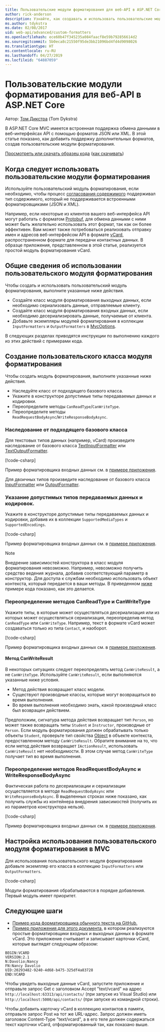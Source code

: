```yaml
---
title: Пользовательские модули форматирования для веб-API в ASP.NET Core
author: rick-anderson
description: Узнайте, как создавать и использовать пользовательские модули форматирования для веб-интерфейсов API в ASP.NET Core.
ms.author: tdykstra
ms.date: 02/08/2017
uid: web-api/advanced/custom-formatters
ms.openlocfilehash: ece60b47f345235a084faacf8e59b792856614d2
ms.sourcegitcommit: 5b0eca8c21550f95de3bb21096bd4fd4d9098026
ms.translationtype: HT
ms.contentlocale: ru-RU
ms.lasthandoff: 04/27/2019
ms.locfileid: "64887059"
---
```

# <a name="custom-formatters-in-aspnet-core-web-api"></a>Пользовательские модули форматирования для веб-API в ASP.NET Core

Автор: [Том Дикстра](https://github.com/tdykstra) (Tom Dykstra)

В ASP.NET Core MVC имеется встроенная поддержка обмена данными в веб-интерфейсах API с помощью форматов JSON или XML. В этой статье показано, как добавить поддержку дополнительных форматов, создав пользовательские модули форматирования.

[Просмотреть или скачать образец кода](https://github.com/aspnet/AspNetCore.Docs/tree/master/aspnetcore/web-api/advanced/custom-formatters/sample) ([как скачивать](xref:index#how-to-download-a-sample))

## <a name="when-to-use-custom-formatters"></a>Когда следует использовать пользовательские модули форматирования

Используйте пользовательский модуль форматирования, если необходимо, чтобы процесс [согласования содержимого](xref:web-api/advanced/formatting#content-negotiation) поддерживал тип содержимого, который не поддерживается встроенными форматировщиками (JSON и XML).

Например, если некоторые из клиентов вашего веб-интерфейса API могут работать с форматом [Protobuf](https://github.com/google/protobuf), для обмена данными с ними может быть желательно использовать этот формат, так как он более эффективен. Вам может также потребоваться реализовать отправку имен и адресов веб-интерфейсом API в формате [vCard](https://wikipedia.org/wiki/VCard), распространенном формате для передачи контактных данных. В образце приложения, представленном в этой статье, реализуется простой модуль форматирования vCard.

## <a name="overview-of-how-to-use-a-custom-formatter"></a>Общие сведения об использовании пользовательского модуля форматирования

Чтобы создать и использовать пользовательский модуль форматирования, выполните указанные ниже действия.

* Создайте класс модуля форматирования выходных данных, если необходимо сериализовать данные, отправляемые клиенту.
* Создайте класс модуля форматирования входных данных, если необходимо десериализировать данные, получаемые от клиента.
* Добавьте экземпляры модулей форматирования в коллекции `InputFormatters` и `OutputFormatters` в [MvcOptions](/dotnet/api/microsoft.aspnetcore.mvc.mvcoptions).

В следующих разделах приводятся инструкции по выполнению каждого из этих действий с примерами кода.

## <a name="how-to-create-a-custom-formatter-class"></a>Создание пользовательского класса модуля форматирования

Чтобы создать модуль форматирования, выполните указанные ниже действия.

* Наследуйте класс от подходящего базового класса.
* Укажите в конструкторе допустимые типы передаваемых данных и кодировки.
* Переопределите методы `CanReadType`/`CanWriteType`.
* Переопределите методы `ReadRequestBodyAsync`/`WriteResponseBodyAsync`.
  
### <a name="derive-from-the-appropriate-base-class"></a>Наследование от подходящего базового класса

Для текстовых типов данных (например, vCard) произведите наследование от базового класса [TextInputFormatter](/dotnet/api/microsoft.aspnetcore.mvc.formatters.textinputformatter) или [TextOutputFormatter](/dotnet/api/microsoft.aspnetcore.mvc.formatters.textoutputformatter).

[!code-csharp[](custom-formatters/sample/Formatters/VcardOutputFormatter.cs?name=classdef)]

Пример форматировщика входных данных см. в [примере приложения](https://github.com/aspnet/AspNetCore.Docs/tree/master/aspnetcore/web-api/advanced/custom-formatters/sample).

Для двоичных типов произведите наследование от базового класса [InputFormatter](/dotnet/api/microsoft.aspnetcore.mvc.formatters.inputformatter) или [OutputFormatter](/dotnet/api/microsoft.aspnetcore.mvc.formatters.outputformatter).

### <a name="specify-valid-media-types-and-encodings"></a>Указание допустимых типов передаваемых данных и кодировок.

Укажите в конструкторе допустимые типы передаваемых данных и кодировки, добавив их в коллекции `SupportedMediaTypes` и `SupportedEncodings`.

[!code-csharp[](custom-formatters/sample/Formatters/VcardOutputFormatter.cs?name=ctor&highlight=3,5-6)]

Пример форматировщика входных данных см. в [примере приложения](https://github.com/aspnet/AspNetCore.Docs/tree/master/aspnetcore/web-api/advanced/custom-formatters/sample).

> [!NOTE]
> Внедрение зависимостей конструктора в класс модуля форматирования невозможно. Например, невозможно получить средство ведения журнала, добавив соответствующий параметр в конструктор. Для доступа к службам необходимо использовать объект контекста, который передается в ваши методы. В приведенном [ниже](#read-write) примере кода показано, как это делается.

### <a name="override-canreadtypecanwritetype"></a>Переопределение методов CanReadType и CanWriteType

Укажите типы, в которые может осуществляться десериализация или из которых может осуществляться сериализация, переопределив метод `CanReadType` или `CanWriteType`. Например, текст в формате vCard может создаваться только из типа `Contact`, и наоборот.

[!code-csharp[](custom-formatters/sample/Formatters/VcardOutputFormatter.cs?name=canwritetype)]

Пример форматировщика входных данных см. в [примере приложения](https://github.com/aspnet/AspNetCore.Docs/tree/master/aspnetcore/web-api/advanced/custom-formatters/sample).

#### <a name="the-canwriteresult-method"></a>Метод CanWriteResult

В некоторых ситуациях следует переопределять метод `CanWriteResult`, а не `CanWriteType`. Используйте `CanWriteResult`, если выполняются указанные ниже условия.

* Метод действия возвращает класс модели.
* Существуют производные классы, которые могут возвращаться во время выполнения.
* Во время выполнения необходимо знать, какой производный класс был возвращен действием.

Предположим, сигнатура метода действия возвращает тип `Person`, но может также возвращать типы `Student` и `Instructor`, производные от `Person`. Если модуль форматирования должен обрабатывать только объекты `Student`, проверьте тип свойства [Object](/dotnet/api/microsoft.aspnetcore.mvc.formatters.outputformattercanwritecontext#Microsoft_AspNetCore_Mvc_Formatters_OutputFormatterCanWriteContext_Object) в объекте контекста, предоставленном методу `CanWriteResult`. Обратите внимание на то, что если метод действия возвращает `IActionResult`, использовать `CanWriteResult` нет необходимости. В этом случае метод `CanWriteType` получает тип во время выполнения.

<a id="read-write"></a>

### <a name="override-readrequestbodyasyncwriteresponsebodyasync"></a>Переопределение методов ReadRequestBodyAsync и WriteResponseBodyAsync

Фактическая работа по десериализации и сериализации осуществляется в методе `ReadRequestBodyAsync` или `WriteResponseBodyAsync`. В выделенных строках ниже показано, как получить службы из контейнера внедрения зависимостей (получить их из параметров конструктора нельзя).

[!code-csharp[](custom-formatters/sample/Formatters/VcardOutputFormatter.cs?name=writeresponse&highlight=3-4)]

Пример форматировщика входных данных см. в [примере приложения](https://github.com/aspnet/AspNetCore.Docs/tree/master/aspnetcore/web-api/advanced/custom-formatters/sample).

## <a name="how-to-configure-mvc-to-use-a-custom-formatter"></a>Настройка использования пользовательского модуля форматирования в MVC

Для использования пользовательского модуля форматирования добавьте экземпляр его класса в коллекцию `InputFormatters` или `OutputFormatters`.

[!code-csharp[](custom-formatters/sample/Startup.cs?name=mvcoptions&highlight=3-4)]

Модули форматирования обрабатываются в порядке добавления. Первый модуль имеет приоритет.

## <a name="next-steps"></a>Следующие шаги

* [Пример кода форматировщика обычного текста на GitHub.](https://github.com/aspnet/Entropy/tree/master/samples/Mvc.Formatters)
* [Пример приложения для этого документа](https://github.com/aspnet/AspNetCore.Docs/tree/master/aspnetcore/web-api/advanced/custom-formatters/sample), в котором реализуются простые форматировщики входных и выходных данных в формате vCard. Это приложение считывает и записывает карточки vCard, которые выглядят следующим образом:

```
BEGIN:VCARD
VERSION:2.1
N:Davolio;Nancy
FN:Nancy Davolio
UID:20293482-9240-4d68-b475-325df4a83728
END:VCARD
```

Чтобы увидеть выходные данные vCard, запустите приложение и отправьте запрос Get с заголовком Accept "text/vcard" на адрес `http://localhost:63313/api/contacts/` (при запуске из Visual Studio) или `http://localhost:5000/api/contacts/` (при запуске из командной строки).

Чтобы добавить карточку vCard в коллекцию контактов в памяти, отправьте запрос Post на тот же URL-адрес. Запрос должен иметь заголовок Content-Type "text/vcard", а в его теле должен содержаться текст карточки vCard, отформатированный так, как показано выше.
